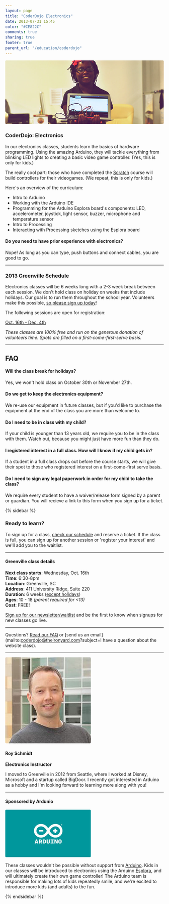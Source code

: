 ```yaml
---
layout: page
title: "CoderDojo Electronics"
date: 2013-07-31 15:45
color: "#CE822C"
comments: true
sharing: true
footer: true
parent_url: "/education/coderdojo"
---
```


<img src="/images/education/coderdojo/coderdojo-electronics-student.jpg" style="border-radius: 3px;">

### CoderDojo: Electronics

In our electronics classes, students learn the basics of hardware programming. Using the amazing Arduino, they will tackle everything from blinking LED lights to creating a basic video game controller. (Yes, this is only for kids.)

The really cool part: those who have completed the [Scratch](/education/coderdojo/scratch) course will build controllers for their videogames. (We repeat, this is only for kids.)

Here's an overview of the curriculum: 

* Intro to Arduino
* Working with the Arduino IDE
* Programming for the Arduino Esplora board's components: LED, accelerometer, joystick, light sensor, buzzer, microphone and temperature sensor
* Intro to Processing
* Interacting with Processing sketches using the Esplora board

#### Do you need to have prior experience with electronics? 

Nope! As long as you can type, push buttons and connect cables, you are good to go. 

---
<a id="schedule"></a>
### 2013 Greenville Schedule

Electronics classes will be 6 weeks long with a 2-3 week break between each session. We don't hold class on holiday on weeks that include holidays. Our goal is to run them throughout the school year. Volunteers make this possible, [so please sign up today](http://eepurl.com/DWo8v)! 

The following sessions are open for registration:

<a href="https://tito.io/the-iron-yard/greenville-coderdojo-electronics-october-2013" class="button"> Oct. 16th - Dec. 4th</a>  

*These classes are 100% free and run on the generous donation of volunteers time. Spots are filled on a first-come-first-serve basis.*

---
<a id="faq"></a>
## FAQ

#### Will the class break for holidays?

Yes, we won't hold class on October 30th or November 27th. 

#### Do we get to keep the electronics equipment? 

We re-use our equipment in future classes, but if you'd like to purchase the equipment at the end of the class you are more than welcome to. 

#### Do I need to be in class with my child?

If your child is younger than 13 years old, we require you to be in the class with them. Watch out, because you might just have more fun than they do. 

#### I registered interest in a full class. How will I know if my child gets in?

If a student in a full class drops out before the course starts, we will give their spot to those who registered interest on a first-come-first serve basis. 

#### Do I need to sign any legal paperwork in order for my child to take the class? 

We require every student to have a waiver/release form signed by a parent or guardian. You will recieve a link to this form when you sign up for a ticket.

{% sidebar %}

### Ready to learn?

To sign up for a class, [check our schedule](#schedule) and reserve a ticket. If the class is full, you can sign up for another session or 'register your interest' and we'll add you to the waitlist. 

---

#### Greenville class details

**Next class starts**: Wednesday, Oct. 16th  
**Time**: 6:30-8pm  
**Location**: Greenville, SC  
**Address**: 411 University Ridge, Suite 220  
**Duration**: 6 weeks ([except holidays](#faq))  
**Ages**: 10 - 18 *(parent required for <13)*  
**Cost**: FREE!  

<a href="http://eepurl.com/tJLIT">Sign up for our newsletter/waitlist</a> and be the first to know when signups for new classes go live. 

---

Questions? [Read our FAQ](#faq) or [send us an email](mailto:coderdojo@theironyard.com?subject=I have a question about the website class).

---

<img src="/images/education/coderdojo/roy-schmidt-instructor.jpg" style="border-radius: 3px;">

#### Roy Schmidt

**Electronics Instructor**

I moved to Greenville in 2012 from Seattle, where I worked at Disney, Microsoft and a startup called BigDoor. I recently got interested in Arduino as a hobby and I'm looking forward to learning more along with you!

---

#### Sponsored by Ardunio

<img src="/images/education/coderdojo/arduino-logo.jpg" style="border-radius: 3px;">

These classes wouldn't be possible without support from [Arduino](http://www.arduino.cc/). Kids in our classes will be introduced to electronics using the Arduino [Esplora](http://arduino.cc/en/Main/ArduinoBoardEsplora), and will ultimately create their own game controller! The Arduino team is responsible for making lots of kids repeatedly smile, and we're excited to introduce more kids (and adults) to the fun.

{% endsidebar %}

